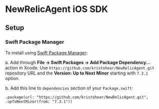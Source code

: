 # NewRelicAgent iOS SDK

## Setup 

### Swift Package Manager

To install using [Swift Package Manager](https://swift.org/package-manager/):

a. Add through **File -> Swift Packages -> Add Package Dependency...** action in Xcode. Use `https://github.com/kristohear/NewRelicAgent.git` repository URL and the **Version: Up to Next Minor** starting with `7.3.1` option.

b. Add this line to `dependencies` section of your `Package.swift`:
```
.package(url: "https://github.com/kristohear/NewRelicAgent.git", .upToNextMinor(from: "7.3.1"))
```
